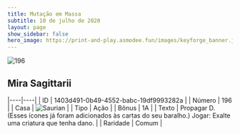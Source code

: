 ```yaml
---
title: Mutação em Massa
subtitle: 10 de julho de 2020
layout: page
show_sidebar: false
hero_image: https://print-and-play.asmodee.fun/images/keyforge_banner.jpg
---
```


![196](https://cdn.keyforgegame.com/media/card_front/pt/479_196_86HWRJ97W8VG_pt.png)

## Mira Sagittarii

|----|----|
| ID | 1403d491-0b49-4552-babc-19df9993282a |
| Número | 196 |
| Casa | ![Saurian](https://archonarcana.com/images/thumb/9/9e/Saurian_P.png/22px-Saurian_P.png "Sauro") |
| Tipo | Ação |
| Bônus | 1A |
| Texto | Propagar D. (Esses ícones já foram adicionados às cartas do seu baralho.) Jogar: Exalte uma criatura que tenha dano. |
| Raridade | Comum |
